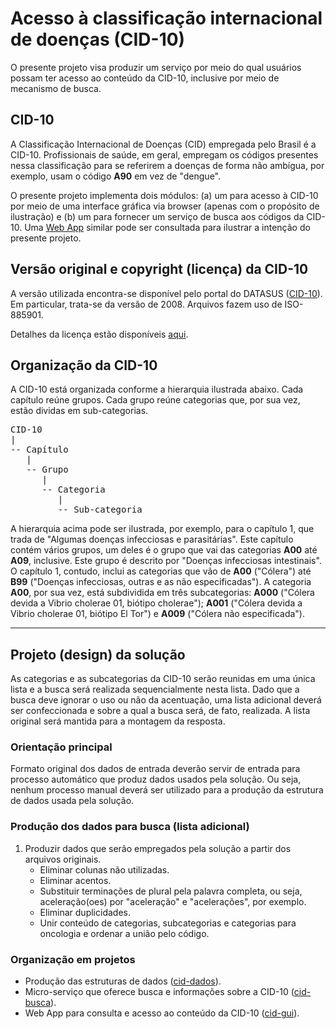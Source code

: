 # Acesso à classificação internacional de doenças (CID-10)

O presente projeto visa produzir um serviço por meio do qual
usuários possam ter acesso ao conteúdo da CID-10, inclusive
por meio de mecanismo de busca. 

## CID-10
A Classificação Internacional de Doenças (CID) empregada pelo Brasil é a CID-10. Profissionais de saúde, em geral, empregam os códigos presentes nessa classificação para se referirem a doenças de forma não ambígua, por exemplo, usam o código **A90** em vez de "dengue". 

O presente projeto implementa dois módulos: (a) um para acesso à CID-10 por meio de uma interface gráfica via browser (apenas com o propósito de ilustração) e (b) um para fornecer um serviço de busca aos códigos da CID-10. Uma [Web App](http://www.icd10codesearch.com/) similar pode ser consultada para ilustrar a intenção do presente projeto.

## Versão original e copyright (licença) da CID-10
A versão utilizada encontra-se disponível pelo portal do 
DATASUS 
([CID-10](http://www.datasus.gov.br/cid10/V2008/cid10.htm)). 
Em particular, trata-se da versão de 2008. Arquivos fazem uso 
de ISO-885901. 

Detalhes da licença estão disponíveis 
[aqui](http://www.datasus.gov.br/cid10/V2008/cid10.htm).

## Organização da CID-10
A CID-10 está organizada conforme a hierarquia ilustrada abaixo. 
Cada capítulo reúne grupos. Cada grupo reúne categorias que,
por sua vez, estão dividas em sub-categorias.

<pre>
CID-10
|
-- Capítulo 
   |
   -- Grupo
      |
      -- Categoria
         |
         -- Sub-categoria
</pre>

A hierarquia acima pode ser ilustrada, por exemplo, para o capítulo 1, 
que trada de "Algumas doenças infecciosas e parasitárias". Este capítulo contém 
vários grupos, um deles é o grupo que vai das categorias **A00** até **A09**, inclusive.
Este grupo é descrito por "Doenças infecciosas intestinais". 
O capítulo 1, contudo, inclui as categorias que vão de **A00** ("Cólera") até **B99** ("Doenças infecciosas, 
outras e as não especificadas"). A categoria **A00**, por sua vez, está subdividida
em três subcategorias: **A000** ("Cólera devida a Vibrio cholerae 01, biótipo 
cholerae"); **A001** ("Cólera devida a Vibrio cholerae 01, biótipo El Tor") e 
**A009** ("Cólera não especificada"). 

---

## Projeto (design) da solução

As categorias e as subcategorias da CID-10 serão reunidas em uma única lista e a busca será realizada sequencialmente nesta lista. Dado que a busca deve ignorar o uso ou não da acentuação, uma lista adicional deverá ser confeccionada e sobre a qual a busca será, de fato, realizada. A lista original será mantida para a montagem da resposta.

### Orientação principal

Formato original dos dados de entrada deverão servir de entrada para processo automático que produz dados usados pela solução. Ou seja, nenhum processo manual deverá ser utilizado para a produção da estrutura de dados usada pela solução.

### Produção dos dados para busca (lista adicional)

1. Produzir dados que serão empregados pela solução a partir dos arquivos originais.
   - Eliminar colunas não utilizadas.
   - Eliminar acentos. 
   - Substituir terminações de plural pela palavra completa, ou seja, aceleração(oes) por "aceleração" e "acelerações", por exemplo.
   - Eliminar duplicidades.
   - Unir conteúdo de categorias, subcategorias e categorias para oncologia e ordenar a união pelo código. 
   
 
### Organização em projetos

- Produção das estruturas de dados ([cid-dados](https://github.com/kyriosdata/cid10/tree/master/cid-dados)).
- Micro-serviço que oferece busca e informações sobre a CID-10 ([cid-busca](https://github.com/kyriosdata/cid10/tree/master/cid-busca)).
- Web App para consulta e acesso ao conteúdo da CID-10 ([cid-gui](https://github.com/kyriosdata/cid10/tree/master/cid-gui)).

